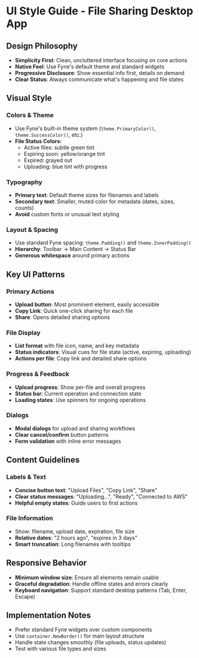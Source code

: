 # UI Style Guide - File Sharing Desktop App

## Design Philosophy
- **Simplicity First**: Clean, uncluttered interface focusing on core actions
- **Native Feel**: Use Fyne's default theme and standard widgets
- **Progressive Disclosure**: Show essential info first, details on demand
- **Clear Status**: Always communicate what's happening and file states

## Visual Style

### Colors & Theme
- Use Fyne's built-in theme system (`theme.PrimaryColor()`, `theme.SuccessColor()`, etc.)
- **File Status Colors:**
  - Active files: subtle green tint
  - Expiring soon: yellow/orange tint  
  - Expired: grayed out
  - Uploading: blue tint with progress

### Typography
- **Primary text**: Default theme sizes for filenames and labels
- **Secondary text**: Smaller, muted color for metadata (dates, sizes, counts)
- **Avoid** custom fonts or unusual text styling

### Layout & Spacing
- Use standard Fyne spacing: `theme.Padding()` and `theme.InnerPadding()`
- **Hierarchy**: Toolbar → Main Content → Status Bar
- **Generous whitespace** around primary actions

## Key UI Patterns

### Primary Actions
- **Upload button**: Most prominent element, easily accessible
- **Copy Link**: Quick one-click sharing for each file
- **Share**: Opens detailed sharing options

### File Display
- **List format** with file icon, name, and key metadata
- **Status indicators**: Visual cues for file state (active, expiring, uploading)
- **Actions per file**: Copy link and detailed share options

### Progress & Feedback
- **Upload progress**: Show per-file and overall progress
- **Status bar**: Current operation and connection state
- **Loading states**: Use spinners for ongoing operations

### Dialogs
- **Modal dialogs** for upload and sharing workflows
- **Clear cancel/confirm** button patterns
- **Form validation** with inline error messages

## Content Guidelines

### Labels & Text
- **Concise button text**: "Upload Files", "Copy Link", "Share"
- **Clear status messages**: "Uploading...", "Ready", "Connected to AWS"
- **Helpful empty states**: Guide users to first actions

### File Information
- Show: filename, upload date, expiration, file size
- **Relative dates**: "2 hours ago", "expires in 3 days"
- **Smart truncation**: Long filenames with tooltips

## Responsive Behavior
- **Minimum window size**: Ensure all elements remain usable
- **Graceful degradation**: Handle offline states and errors clearly
- **Keyboard navigation**: Support standard desktop patterns (Tab, Enter, Escape)

## Implementation Notes
- Prefer standard Fyne widgets over custom components
- Use `container.NewBorder()` for main layout structure
- Handle state changes smoothly (file uploads, status updates)
- Test with various file types and sizes